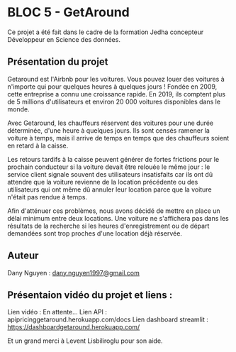 # BLOC 5 - GetAround

Ce projet a été fait dans le cadre de la formation Jedha concepteur Développeur en Science des données.

## Présentation du projet

Getaround est l'Airbnb pour les voitures. Vous pouvez louer des voitures à n'importe qui pour quelques heures à quelques jours ! Fondée en 2009, cette entreprise a connu une croissance rapide. En 2019, ils comptent plus de 5 millions d'utilisateurs et environ 20 000 voitures disponibles dans le monde.

Avec Getaround, les chauffeurs réservent des voitures pour une durée déterminée, d'une heure à quelques jours. Ils sont censés ramener la voiture à temps, mais il arrive de temps en temps que des chauffeurs soient en retard à la caisse.

Les retours tardifs à la caisse peuvent générer de fortes frictions pour le prochain conducteur si la voiture devait être relouée le même jour : le service client signale souvent des utilisateurs insatisfaits car ils ont dû attendre que la voiture revienne de la location précédente ou des utilisateurs qui ont même dû annuler leur location parce que la voiture n'était pas rendue à temps.

Afin d'atténuer ces problèmes, nous avons décidé de mettre en place un délai minimum entre deux locations. Une voiture ne s'affichera pas dans les résultats de la recherche si les heures d'enregistrement ou de départ demandées sont trop proches d'une location déjà réservée.

## Auteur
Dany Nguyen : dany.nguyen1997@gmail.com

## Présentaion vidéo du projet et liens :
Lien vidéo : En attente...
Lien API : apipricinggetaround.herokuapp.com/docs
Lien dashboard streamlit : https://dashboardgetaround.herokuapp.com/

Et un grand merci à Levent Lisbiliroglu pour son aide.
